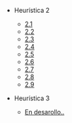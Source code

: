 - Heurística 2

  - [2.1](heuristica-2/2-1.md)
  - [2.2](heuristica-2/2-2.md)
  - [2.3](heuristica-2/2-3.md)
  - [2.4](heuristica-2/2-4.md)
  - [2.5](heuristica-2/2-5.md)
  - [2.6](heuristica-2/2-6.md)
  - [2.7](heuristica-2/2-7.md)
  - [2.8](heuristica-2/2-8.md)
  - [2.9](heuristica-2/2-9.md)

- Heurística 3

  - [En desarollo..](heuristica-3/3-1.md)
